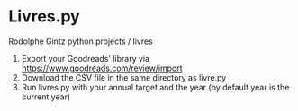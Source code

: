 # Livres.py
Rodolphe Gintz python projects / livres
1) Export your Goodreads' library via https://www.goodreads.com/review/import
2) Download the CSV file in the same directory as livre.py
3) Run livres.py with your annual target and the year (by default year is the current year)
